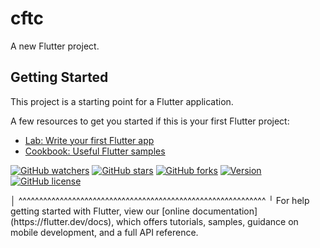 # cftc

A new Flutter project.

## Getting Started

This project is a starting point for a Flutter application.

A few resources to get you started if this is your first Flutter project:

- [Lab: Write your first Flutter app](https://flutter.dev/docs/get-started/codelab)
- [Cookbook: Useful Flutter samples](https://flutter.dev/docs/cookbook)
<p><a href="https://GitHub.com/TimOliver/TOCropViewController/watchers/"><img src="https://img.shields.io/github/watchers/TimOliver/TOCropViewController.svg?style=social&label=Watch&maxAge=2592000" alt="GitHub watchers" /></a>  <a href="https://GitHub.com/TimOliver/TOCropViewController/stargazers/"><img src="https://img.shields.io/github/stars/TimOliver/TOCropViewController.svg?style=social&label=Star&maxAge=2592000" alt="GitHub stars" /></a>  <a href="https://GitHub.com/TimOliver/TOCropViewController/network/"><img src="https://img.shields.io/github/forks/TimOliver/TOCropViewController.svg?style=social&label=Fork&maxAge=2592000" alt="GitHub forks" /></a> <a href="http://cocoadocs.org/docsets/TOCropViewController"><img src="https://img.shields.io/cocoapods/v/TOCropViewController.svg?style=flat" alt="Version" /></a> <a href="https://raw.githubusercontent.com/TimOliver/TOCropViewController/master/LICENSE"><img src="https://img.shields.io/badge/license-MIT-blue.svg" alt="GitHub license" /></a></p>
   │                                                                                                                                                                                                                                                                                                                                                                                                                                                                                                                                                                                                                                                                                         ^^^^^^^^^^^^^^^^^^^^^^^^^^^^^^^^^^^^^^^^^^^^^^^^^^^^^^^^^^^^
   ╵
For help getting started with Flutter, view our
[online documentation](https://flutter.dev/docs), which offers tutorials,
samples, guidance on mobile development, and a full API reference.
